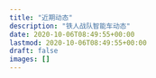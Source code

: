 ```yaml
---
title: "近期动态"
description: "铁人战队智能车动态"
date: 2020-10-06T08:49:55+00:00
lastmod: 2020-10-06T08:49:55+00:00
draft: false
images: []
---
```

